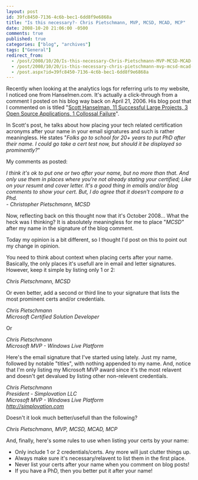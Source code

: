 ```yaml
---
layout: post
id: 39fc8450-7136-4c6b-bec1-6dd8f9e6868a
title: "Is this necessary?- Chris Pietschmann, MVP, MCSD, MCAD, MCP"
date: 2008-10-20 21:06:00 -0500
comments: true
published: true
categories: ["blog", "archives"]
tags: ["General"]
redirect_from: 
  - /post/2008/10/20/Is-this-necessary-Chris-Pietschmann-MVP-MCSD-MCAD-MCP
  - /post/2008/10/20/is-this-necessary-chris-pietschmann-mvp-mcsd-mcad-mcp
  - /post.aspx?id=39fc8450-7136-4c6b-bec1-6dd8f9e6868a
---
```

<!-- more -->
<p>
Recently when looking at the analytics logs for referring urls to my website, I noticed one from Hanselmen.com. It&#39;s actually a click-through from a comment I posted on his blog way back on April 21, 2006. His blog post that I commented on is titled &quot;<a href="http://www.hanselman.com/blog/ScottHanselman11SuccessfulLargeProjects3OpenSourceApplications1CollossalFailure.aspx">Scott Hanselman, 11 Successful Large Projects, 3 Open Source Applications, 1 Collossal Failure</a>&quot;.
</p>
<p>
In Scott&#39;s post, he talks about how placing your tech related certification acronyms after your name in your email signatures and such is rather meaningless. He states &quot;<em>Folks go to school for 20+ years to put PhD after their name. I could go take a cert test now, but should it be displayed so prominently?</em>&quot;
</p>
My comments as posted:
<p>
<em>I think it&#39;s ok to put one or two after your name, but no more than that. And only use them in places where you&#39;re not already stating your certified; Like on your resumt and cover letter. It&#39;s a good thing in emails and/or blog comments to show your cert. But, I do agree that it doesn&#39;t compare to a Phd.<br />
- Christopher Pietschmann, MCSD</em>
</p>
<p>
Now, reflecting back on this thought now that it&#39;s October 2008... What the heck was I thinking? It is absolutely meaningless for me to place &quot;<em>MCSD&quot;</em> after my name in the signature of the blog comment.&nbsp;
</p>
<p>
Today my opinion is a bit different, so I thought I&#39;d post on this to point out my change in opinion.
</p>
<p>
You need to think about context when placing certs after your name. Basically, the only places it&#39;s usefull are in email and letter signatures. However, keep it simple by listing only 1 or 2: 
</p>
<p>
<em>Chris Pietschmann, MCSD</em>
</p>
<p>
Or even better, add a second or third line to your signature that lists the most prominent certs and/or credentials.
</p>
<p>
<em>Chris Pietschmann<br />
Microsoft Certified Solution Developer</em>
</p>
<p>
Or
</p>
<p>
<em>Chris Pietschmann<br />
Microsoft MVP - Windows Live Platform</em>
</p>
<p>
Here&#39;s the email signature that I&#39;ve started using lately. Just my name, followed by notable &quot;titles&quot;, with nothing appended to my name. And, notice that I&#39;m only listing my Microsoft MVP award since it&#39;s the most relavent and doesn&#39;t get devalued by listing other non-relevent credentials. 
</p>
<p>
<em>Chris Pietschmann<br />
President - Simplovation LLC<br />
Microsoft MVP - Windows Live Platform<br />
<a href="http://simplovation.com">http://simplovation.com</a><br />
<a href=""></a></em>
</p>
<p>
Doesn&#39;t it look much better/usefull than the following?
</p>
<p>
<em>Chris Pietschmann, MVP, MCSD, MCAD, MCP </em>
</p>
<p>
And, finally, here&#39;s some rules to use when listing your certs by your name: 
</p>
<ul>
	<li>Only include 1 or 2 credentials/certs. Any more will just clutter things up.<br />
	</li>
	<li>Always make sure it&#39;s necessary/relavent to list them in the first place.</li>
	<li>Never list your certs after your name when you comment on blog posts!</li>
	<li>If you have a PhD, then you better put it after your name! </li>
</ul>
